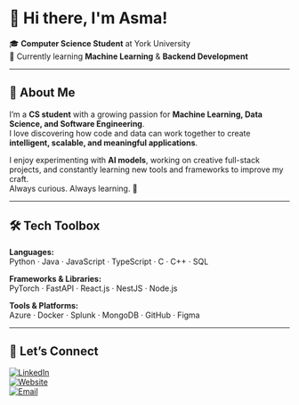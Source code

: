 # 👋 Hi there, I'm Asma!

🎓 **Computer Science Student** at York University  
🌱 Currently learning **Machine Learning** & **Backend Development**  

---

## 🌟 About Me

I’m a **CS student** with a growing passion for **Machine Learning, Data Science, and Software Engineering**.  
I love discovering how code and data can work together to create **intelligent, scalable, and meaningful applications**.

I enjoy experimenting with **AI models**, working on creative full-stack projects, and constantly learning new tools and frameworks to improve my craft.  
Always curious. Always learning. 🚀

---

## 🛠️ Tech Toolbox

**Languages:**  
Python · Java · JavaScript · TypeScript · C · C++ · SQL  

**Frameworks & Libraries:**  
PyTorch · FastAPI · React.js · NestJS · Node.js  

**Tools & Platforms:**  
Azure · Docker · Splunk · MongoDB · GitHub · Figma  

---

## 🤝 Let’s Connect

[![LinkedIn](https://img.shields.io/badge/LinkedIn-0A66C2?style=for-the-badge&logo=linkedin&logoColor=white)](https://www.linkedin.com/in/asma-hashar)  
[![Website](https://img.shields.io/badge/Website-000000?style=for-the-badge&logo=About.me&logoColor=white)](https://personal-website-cyan-rho.vercel.app)  
[![Email](https://img.shields.io/badge/Email-D14836?style=for-the-badge&logo=gmail&logoColor=white)](mailto:asma001@my.yorku.ca)

